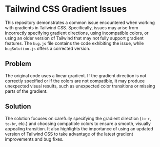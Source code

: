 # Tailwind CSS Gradient Issues

This repository demonstrates a common issue encountered when working with gradients in Tailwind CSS.  Specifically, issues may arise from incorrectly specifying gradient directions, using incompatible colors, or using an older version of Tailwind that may not fully support gradient features. The `bug.js` file contains the code exhibiting the issue, while `bugSolution.js` offers a corrected version.

## Problem

The original code uses a linear gradient. If the gradient direction is not correctly specified or if the colors are not compatible, it may produce unexpected visual results, such as unexpected color transitions or missing parts of the gradient.

## Solution

The solution focuses on carefully specifying the gradient direction (`to-r`, `to-br`, etc.) and choosing compatible colors to ensure a smooth, visually appealing transition.  It also highlights the importance of using an updated version of Tailwind CSS to take advantage of the latest gradient improvements and bug fixes. 